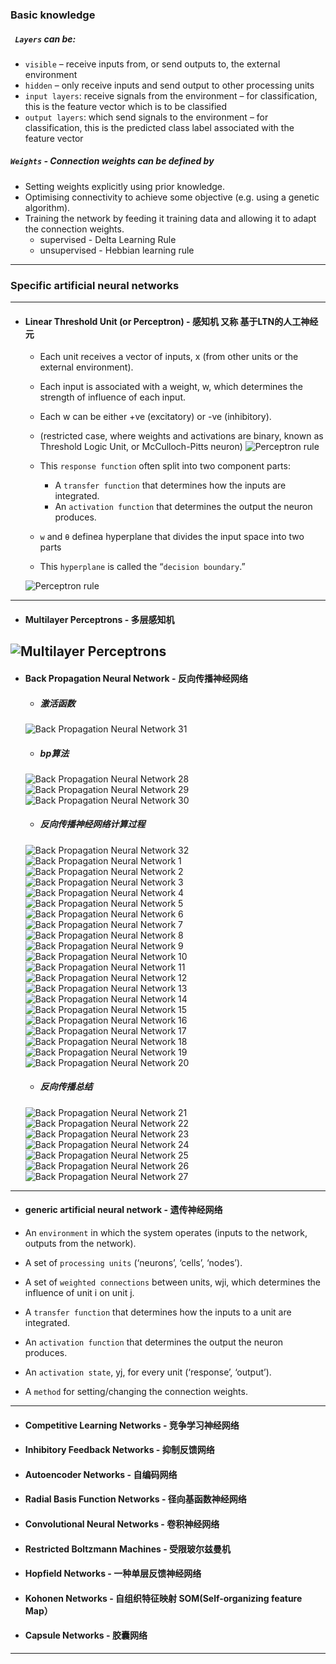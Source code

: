 ### Basic knowledge

##### ` Layers` can be:
* `visible` – receive inputs from, or send outputs to, the external environment
* `hidden` – only receive inputs and send output to other processing units
* `input layers`: receive signals from the environment – for classification, this is the feature vector which is to be classified
* `output layers`: which send signals to the environment  – for classification, this is the predicted class label associated with the feature vector

##### `Weights`   -    Connection weights can be defined by
* Setting weights explicitly using prior knowledge.
* Optimising connectivity to achieve some objective (e.g. using a genetic algorithm).
* Training the network by feeding it training data and allowing it to adapt the connection weights.
    * supervised    -   Delta Learning Rule
    * unsupervised  -   Hebbian learning rule

----

### Specific artificial neural networks
----
* #### Linear Threshold Unit (or Perceptron)   - 感知机 又称 基于LTN的人工神经元
    * Each unit receives a vector of inputs, x (from other units or the external environment).
    * Each input is associated with a weight, w, which determines the strength of influence of each input.
    * Each w can be either +ve (excitatory) or -ve (inhibitory).
    * (restricted case, where weights and activations are binary, known as Threshold Logic Unit, or McCulloch-Pitts neuron)
    ![Perceptron rule](img/Perceptron_rule.png)

    * This `response function` often split into two component parts:
        * A `transfer function` that determines how the inputs are integrated.
        * An `activation function` that determines the output the neuron produces.
    
    * `w` and `θ` definea hyperplane that divides the input space into two parts
    * This `hyperplane` is called the “`decision boundary`.”

    ![Perceptron rule](img/decision_boundary.png)

----

* #### Multilayer Perceptrons    -   多层感知机
![Multilayer Perceptrons](img/mlp.png)
----
* #### Back Propagation Neural Network  -   反向传播神经网络
    * ##### 激活函数
    ![Back Propagation Neural Network 31](img/bp_31.png)
    * ##### bp算法
     ![Back Propagation Neural Network 28](img/bp_28.png)
     ![Back Propagation Neural Network 29](img/bp_29.png)
     ![Back Propagation Neural Network 30](img/bp_30.png)

    * ##### 反向传播神经网络计算过程
    ![Back Propagation Neural Network 32](img/bp_32.png)
    ![Back Propagation Neural Network 1](img/bp_1.png)
    ![Back Propagation Neural Network 2](img/bp_2.png)
    ![Back Propagation Neural Network 3](img/bp_3.png)
    ![Back Propagation Neural Network 4](img/bp_4.png)
    ![Back Propagation Neural Network 5](img/bp_5.png)
    ![Back Propagation Neural Network 6](img/bp_6.png)
    ![Back Propagation Neural Network 7](img/bp_7.png)
    ![Back Propagation Neural Network 8](img/bp_8.png)
    ![Back Propagation Neural Network 9](img/bp_9.png)
    ![Back Propagation Neural Network 10](img/bp_10.png)
    ![Back Propagation Neural Network 11](img/bp_11.png)
    ![Back Propagation Neural Network 12](img/bp_12.png)
    ![Back Propagation Neural Network 13](img/bp_13.png)
    ![Back Propagation Neural Network 14](img/bp_14.png)
    ![Back Propagation Neural Network 15](img/bp_15.png)
    ![Back Propagation Neural Network 16](img/bp_16.png)
    ![Back Propagation Neural Network 17](img/bp_17.png)
    ![Back Propagation Neural Network 18](img/bp_18.png)
    ![Back Propagation Neural Network 19](img/bp_19.png)
    ![Back Propagation Neural Network 20](img/bp_20.png)
    
    * ##### 反向传播总结
    ![Back Propagation Neural Network 21](img/bp_21.png)
    ![Back Propagation Neural Network 22](img/bp_22.png)
    ![Back Propagation Neural Network 23](img/bp_23.png)
    ![Back Propagation Neural Network 24](img/bp_24.png)
    ![Back Propagation Neural Network 25](img/bp_25.png)
    ![Back Propagation Neural Network 26](img/bp_26.png)
    ![Back Propagation Neural Network 27](img/bp_27.png)


----

* #### generic artificial neural network    -   遗传神经网络

* An `environment` in which the system operates (inputs to the network, outputs from the network).
* A set of `processing units` (‘neurons’, ‘cells’, ‘nodes’).
* A set of `weighted connections` between units, wji, which determines the influence of unit i on unit j.
* A `transfer function` that determines how the inputs to a unit are integrated.
* An `activation function` that determines the output the neuron produces.
* An `activation state`, yj, for every unit (‘response’, ‘output’).
* A `method` for setting/changing the connection weights.
------

* #### Competitive Learning Networks -   竞争学习神经网络



* #### Inhibitory Feedback Networks  -   抑制反馈网络


* #### Autoencoder Networks  -   自编码网络


* #### Radial Basis Function Networks    -   径向基函数神经网络


* #### Convolutional Neural Networks -   卷积神经网络


* #### Restricted Boltzmann Machines -   受限玻尔兹曼机


* #### Hopfield Networks -   一种单层反馈神经网络


* #### Kohonen Networks  -  自组织特征映射 SOM(Self-organizing feature Map）


* #### Capsule Networks  -   胶囊网络




-----







